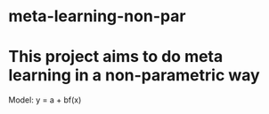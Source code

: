 # meta-learning-non-par
# This project aims to do meta learning in a non-parametric way

Model: y = a + bf(x)
